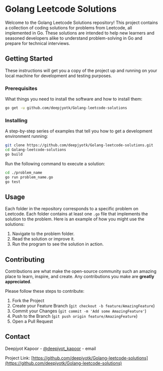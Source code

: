 # Golang Leetcode Solutions

Welcome to the Golang Leetcode Solutions repository! This project contains a collection of coding solutions for problems from Leetcode, all implemented in Go. These solutions are intended to help new learners and seasoned developers alike to understand problem-solving in Go and prepare for technical interviews.

## Getting Started

These instructions will get you a copy of the project up and running on your local machine for development and testing purposes.

### Prerequisites

What things you need to install the software and how to install them:

```bash
go get -u github.com/deepjyotk/Golang-leetcode-solutions
```

### Installing

A step-by-step series of examples that tell you how to get a development environment running:

```bash
git clone https://github.com/deepjyotk/Golang-leetcode-solutions.git
cd Golang-leetcode-solutions
go build
```

Run the following command to execute a solution:

```bash
cd ./problem_name
go run problem_name.go
go test
```

## Usage

Each folder in the repository corresponds to a specific problem on Leetcode. Each folder contains at least one `.go` file that implements the solution to the problem. Here is an example of how you might use the solutions:

1. Navigate to the problem folder.
2. Read the solution or improve it.
3. Run the program to see the solution in action.

## Contributing

Contributions are what make the open-source community such an amazing place to learn, inspire, and create. Any contributions you make are **greatly appreciated**.

Please follow these steps to contribute:

1. Fork the Project
2. Create your Feature Branch (`git checkout -b feature/AmazingFeature`)
3. Commit your Changes (`git commit -m 'Add some AmazingFeature'`)
4. Push to the Branch (`git push origin feature/AmazingFeature`)
5. Open a Pull Request

## Contact

Deepjyot Kapoor - [@deepjyot_kapoor](https://twitter.com/deepjyot_kapoor) - email

Project Link: [https://github.com/deepjyotk/Golang-leetcode-solutions](https://github.com/deepjyotk/Golang-leetcode-solutions)